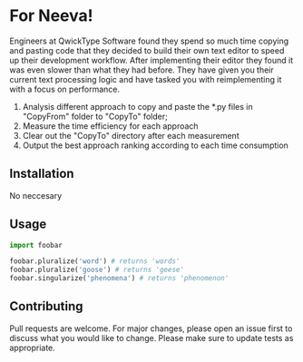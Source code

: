 # For Neeva!

Engineers at QwickType Software found they spend so much time copying and pasting code
that they decided to build their own text editor to speed up their development workflow.
After implementing their editor they found it was even slower than what they had before. They
have given you their current text processing logic and have tasked you with reimplementing it
with a focus on performance.

1. Analysis different approach to copy and paste the *.py files in "CopyFrom" folder to "CopyTo" folder;
2. Measure the time efficiency for each approach
3. Clear out the "CopyTo" directory after each measurement
4. Output the best approach ranking according to each time consumption

## Installation

No neccesary


## Usage

```python
import foobar

foobar.pluralize('word') # returns 'words'
foobar.pluralize('goose') # returns 'geese'
foobar.singularize('phenomena') # returns 'phenomenon'
```

## Contributing
Pull requests are welcome. For major changes, please open an issue first to discuss what you would like to change.
Please make sure to update tests as appropriate.
